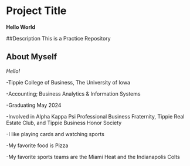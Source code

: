 # Project Title
**Hello World**

##Description
This is a Practice Repository

## About Myself
*Hello!*

-Tippie College of Business, The University of Iowa

-Accounting; Business Analytics & Information Systems

-Graduating May 2024

-Involved in Alpha Kappa Psi Professional Business Fraternity, Tippie Real Estate Club, and Tippie Business Honor Society

-I like playing cards and watching sports

-My favorite food is Pizza

-My favorite sports teams are the Miami Heat and the Indianapolis Colts
